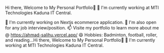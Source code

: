 
Hi there, Welcome to My Personal Portfolio👋
🔭 I'm currently working at MTI Technologies Kaduna IT Central.

🌱 I'm currently working on Nextjs ecommerce application.
👯 I'm also open for any job interview/position.
📫 Visite my portfolio to learn more about me @ https://ahmad-salihu.vercel.app/
😄 Hobbies: Badminton, football, roller, and reading...Hi there, Welcome to My Personal Portfolio👋
🔭 I'm currently working at MTI Technologies Kaduna IT Central.
